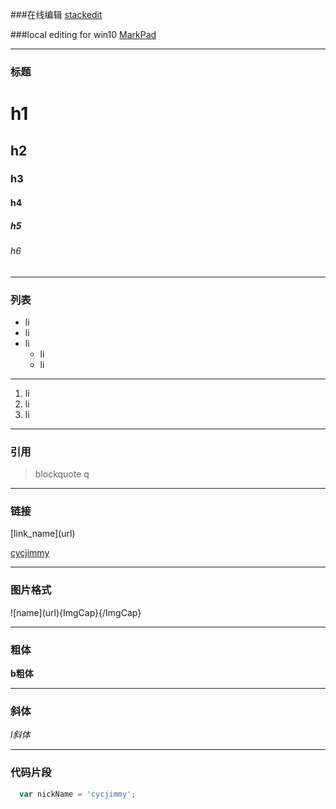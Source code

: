 ###在线编辑[stackedit](https://stackedit.io) ###local editing for win10[MarkPad](http://code52.org/DownmarkerWPF/) ***### 标题# h1## h2### h3#### h4##### h5###### h6***### 列表* li* li* li  * li  * li***1. li2. li3. li***### 引用> blockquote q***### 链接\[link_name\]\(url\)[cycjimmy](http://weibo.com/cycjimmy)***### 图片格式\!\[name\]\(url\)\{ImgCap\}\{\/ImgCap\}***### 粗体**b粗体*****### 斜体_l斜体_***### 代码片段```javascript  var nickName = 'cycjimmy';```    